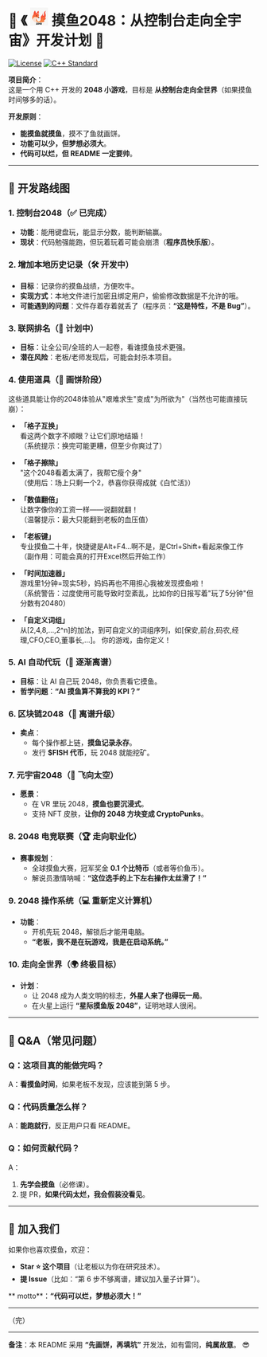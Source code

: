 # 🚀 **《 <img src="logo.ico" alt="1" style="width: 36px; height: 36px;" /> 摸鱼2048：从控制台走向全宇宙》开发计划** 🚀
[![License](https://img.shields.io/badge/License-404-yellow.svg)](https://www.gnu.org/licenses/gpl-3.0)
[![C++ Standard](https://img.shields.io/badge/C++-11/14/17/20/23/26-blue.svg)](https://en.cppreference.com/)


**项目简介**：  
这是一个用 C++ 开发的 **2048 小游戏**，目标是 **从控制台走向全世界**（如果摸鱼时间够多的话）。  

**开发原则**：  

- **能摸鱼就摸鱼**，摸不了鱼就画饼。  
- **功能可以少，但梦想必须大**。  
- **代码可以烂，但 README 一定要帅**。  

---

## 📜 **开发路线图**

### **1. 控制台2048（✅ 已完成）**  
- **功能**：能用键盘玩，能显示分数，能判断输赢。  
- **现状**：代码勉强能跑，但玩着玩着可能会崩溃（**程序员快乐版**）。  

### **2. 增加本地历史记录（🛠 开发中）**  
- **目标**：记录你的摸鱼战绩，方便吹牛。
- **实现方式**：本地文件进行加密且绑定用户，偷偷修改数据是不允许的哦。  
- **可能遇到的问题**：文件存着存着就丢了（程序员：**“这是特性，不是 Bug”**）。  

### **3. 联网排名（📅 计划中）**  
- **目标**：让全公司/全班的人一起卷，看谁摸鱼技术更强。  
- **潜在风险**：老板/老师发现后，可能会封杀本项目。  

### **4. 使用道具（🤔 画饼阶段）**  

这些道具能让你的2048体验从"艰难求生"变成"为所欲为"（当然也可能直接玩崩）：

- **「格子互换」**  
  看这两个数字不顺眼？让它们原地结婚！  
  （系统提示：换完可能更糟，但至少你爽过了）

- **「格子擦除」**  
  "这个2048看着太满了，我帮它瘦个身"  
  （使用后：场上只剩一个2，恭喜你获得成就《白忙活》）

- **「数值翻倍」**  
  让数字像你的工资一样——说翻就翻！  
  （温馨提示：最大只能翻到老板的血压值）

- **「老板键」**  
  专业摸鱼二十年，快捷键是Alt+F4...啊不是，是Ctrl+Shift+看起来像工作  
  （副作用：可能会真的打开Excel然后开始工作）

- **「时间加速器」**  
  游戏里1分钟=现实5秒，妈妈再也不用担心我被发现摸鱼啦！  
  （系统警告：过度使用可能导致时空紊乱，比如你的日报写着"玩了5分钟"但分数有20480）
  
- **「自定义词组」**  
  从[2,4,8,...,2^n]的加法，到可自定义的词组序列，如[保安,前台,码农,经理,CFO,CEO,董事长,...]。
  你的游戏，由你定义！
  

### **5. AI 自动代玩（🌌 逐渐离谱）**  
- **目标**：让 AI 自己玩 2048，你负责看它摸鱼。  
- **哲学问题**：**“AI 摸鱼算不算我的 KPI？”**  

### **6. 区块链2048（💎 离谱升级）**  
- **卖点**：  
  - 每个操作都上链，**摸鱼记录永存**。  
  - 发行 **$FISH 代币**，玩 2048 就能挖矿。  

### **7. 元宇宙2048（🚀 飞向太空）**  
- **愿景**：  
  - 在 VR 里玩 2048，**摸鱼也要沉浸式**。  
  - 支持 NFT 皮肤，**让你的 2048 方块变成 CryptoPunks**。  

### **8. 2048 电竞联赛（🏆 走向职业化）**  
- **赛事规划**：  
  - 全球摸鱼大赛，冠军奖金 **0.1 个比特币**（或者等价鱼币）。  
  - 解说员激情呐喊：**“这位选手的上下左右操作太丝滑了！”**  

### **9. 2048 操作系统（💻 重新定义计算机）**  
- **功能**：  
  - 开机先玩 2048，解锁后才能用电脑。  
  - **“老板，我不是在玩游戏，我是在启动系统。”**  

### **10. 走向全世界（🌍 终极目标）**  
- **计划**：  
  - 让 2048 成为人类文明的标志，**外星人来了也得玩一局**。  
  - 在火星上运行 **“星际摸鱼版 2048”**，证明地球人很闲。  

---

## 🤷 **Q&A（常见问题）**  

### **Q：这项目真的能做完吗？**  
A：**看摸鱼时间**，如果老板不发现，应该能到第 5 步。  

### **Q：代码质量怎么样？**  
A：**能跑就行**，反正用户只看 README。  

### **Q：如何贡献代码？**  
A：  
1. **先学会摸鱼**（必修课）。  
2. 提 PR，**如果代码太烂，我会假装没看见**。  

---

## 🎉 **加入我们**  
如果你也喜欢摸鱼，欢迎：  
- **Star ⭐ 这个项目**（让老板以为你在研究技术）。  
- **提 Issue**（比如：“第 6 步不够离谱，建议加入量子计算”）。  

** motto**：**“代码可以烂，梦想必须大！”**  

---

（完）  

---

**备注**：本 README 采用 **“先画饼，再填坑”** 开发法，如有雷同，**纯属故意**。 😎
